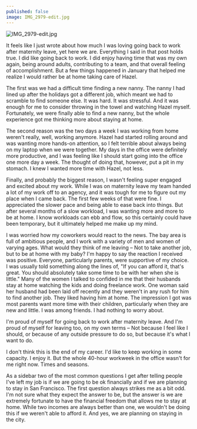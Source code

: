 ```yaml
---
published: false
image: IMG_2979-edit.jpg
---
```

![IMG_2979-edit.jpg]({{site.baseurl}}/img/IMG_2979-edit.jpg)

It feels like I just wrote about how much I was loving going back to work after maternity leave, yet here we are. Everything I said in that post holds true. I did like going back to work. I did enjoy having time that was my own again, being around adults, contributing to a team, and that overall feeling of accomplishment. But a few things happened in January that helped me realize I would rather be at home taking care of Hazel.

The first was we had a difficult time finding a new nanny.  The nanny I had lined up after the holidays got a different job, which meant we had to scramble to find someone else. It was hard. It was stressful. And it was enough for me to consider throwing in the towel and watching Hazel myself. Fortunately, we were finally able to find a new nanny, but the whole experience got me thinking more about staying at home. 

The second reason was the two days a week I was working from home weren't really, well, working anymore. Hazel had started rolling around and was wanting more hands-on attention, so I felt terrible about always being on my laptop when we were together. My days in the office were definitely more productive, and I was feeling like I should start going into the office one more day a week. The thought of doing that, however, put a pit in my stomach. I knew I wanted more time with Hazel, not less. 

Finally, and probably the biggest reason, I wasn't feeling super engaged and excited about my work. While I was on maternity leave my team handed a lot of my work off to an agency, and it was tough for me to figure out my place when I came back. The first few weeks of that were fine. I appreciated the slower pace and being able to ease back into things. But after several months of a slow workload, I was wanting more and more to be at home. I know workloads can ebb and flow, so this certainly could have been temporary, but it ultimately helped me make up my mind.

I was worried how my coworkers would react to the news. The bay area is full of ambitious people, and I work with a variety of men and women of varying ages. What would they think of me leaving – Not to take another job, but to be at home with my baby? I'm happy to say the reaction I received was positive. Everyone, particularly parents, were supportive of my choice. I was usually told something along the lines of, "If you can afford it, that's great. You should absolutely take some time to be with her when she is little." Many of the women I talked to confided in me that their husbands stay at home watching the kids and doing freelance work. One woman said her husband had been laid off recently and they weren't in any rush for him to find another job. They liked having him at home. The impression I got was most parents want more time with their children, particularly when they are new and little. I was among friends. I had nothing to worry about. 

I'm proud of myself for going back to work after maternity leave. And I'm proud of myself for leaving too, on my own terms – Not because I feel like I should, or because of any outside pressure to do so, but because it's what I want to do. 

I don't think this is the end of my career. I'd like to keep working in some capacity. I enjoy it. But the whole 40-hour workweek in the office wasn't for me right now. Times and seasons. 


As a sidebar two of the most common questions I get after telling people I've left my job is if we are going to be ok financially and if we are planning to stay in San Francisco. The first question always strikes me as a bit odd. I'm not sure what they expect the answer to be, but the answer is we are extremely fortunate to have the financial freedom that allows me to stay at home. While two incomes are always better than one, we wouldn't be doing this if we weren't able to afford it. And yes, we are planning on staying in the city.

